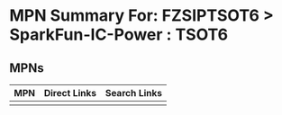 



# MPN Summary For: FZSIPTSOT6 > SparkFun-IC-Power : TSOT6

## MPNs
  

|MPN|Direct Links|Search Links|
| :--- | :--- | :--- |
||||
